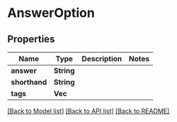 # AnswerOption

## Properties

Name | Type | Description | Notes
------------ | ------------- | ------------- | -------------
**answer** | **String** |  | 
**shorthand** | **String** |  | 
**tags** | **Vec<String>** |  | 

[[Back to Model list]](../README.md#documentation-for-models) [[Back to API list]](../README.md#documentation-for-api-endpoints) [[Back to README]](../README.md)


